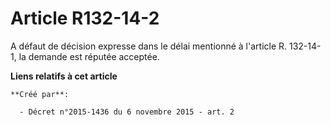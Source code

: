 # Article R132-14-2

A défaut de décision expresse dans le délai mentionné à l'article R. 132-14-1, la demande est réputée acceptée.

**Liens relatifs à cet article**

	**Créé par**:

	  - Décret n°2015-1436 du 6 novembre 2015 - art. 2
